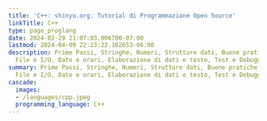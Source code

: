 ```yaml
---
title: 'C++: shinyu.org: Tutorial di Programmazione Open Source'
linkTitle: C++
type: page_proglang
date: 2024-02-29 21:07:03.006780-07:00
lastmod: 2024-04-09 22:23:22.162653-06:00
description: Prime Passi, Stringhe, Numeri, Strutture dati, Buone pratiche di programmazione,
  File e I/O, Date e orari, Elaborazione di dati e testo, Test e Debugging,…
summary: Prime Passi, Stringhe, Numeri, Strutture dati, Buone pratiche di programmazione,
  File e I/O, Date e orari, Elaborazione di dati e testo, Test e Debugging,…
cascade:
  images:
  - /languages/cpp.jpeg
  programming_language: C++
---
```

